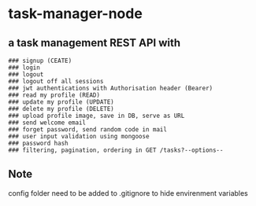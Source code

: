 # task-manager-node

## a task management REST API with
    ### signup (CEATE)
    ### login
    ### logout
    ### logout off all sessions
    ### jwt authentications with Authorisation header (Bearer)
    ### read my profile (READ)
    ### update my profile (UPDATE)
    ### delete my profile (DELETE)
    ### upload profile image, save in DB, serve as URL
    ### send welcome email
    ### forget password, send random code in mail
    ### user input validation using mongoose
    ### password hash
    ### filtering, pagination, ordering in GET /tasks?--options--
## Note
config folder need to be added to .gitignore to hide envirenment variables
